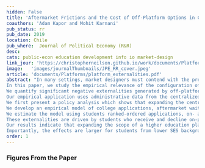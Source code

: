 ```yaml
---
hidden: False
title: 'Aftermarket Frictions and the Cost of Off-Platform Options in Centralized Assignment Mechanisms'
coauthors: 'Adam Kapor and Mohit Karnani'
pub_status: rr
pub_date: 2019
location: Chile
pub_where:  Journal of Political Economy (R&R)
desc:
cats: public-econ education development info io market-design
link_jour: 'https://christopherneilson.github.io/work/documents/Platforms/platform_externalities.pdf'
image:   'images/journalThumbnails/JPE_RR_cover.jpeg'
article: 'documents/Platforms/platform_externalities.pdf'
abstract: "In many settings, market designers must contend with the presence of firms who participate in the broader game surrounding a market but do not participate in the portion under the designer's control.
In this paper, we study the empirical relevance of the configuration of on- and off-platform options in the context of a centralized college-major choice system.
We quantify significant negative externalities generated by off-platform options and measure the aftermarket frictions that contribute to generating them in practice.
Our empirical application uses administrative data from the centralized assignment system for higher education in Chile and leverages a policy change that increased the number of on-platform slots by approximately 40 percent.
We first present a policy analysis which shows that expanding the centralized platform leads students to start college sooner and raises the share of students who graduate within six years.
We develop an empirical model of college applications, aftermarket waitlists, and matriculation choices.
We estimate the model using students ranked-ordered applications, on- and off-platform enrollment, and on-time graduation outcomes. We use the estimated model to quantify welfare impacts, decompose different mechanisms and to conduct counterfactual exercises. We find that when more programs are available on the centralized platform, welfare increases substantially.
These externalities are driven by students who receive and decline on-platform offers, and are amplified by substantial frictions in waitlists.
Our results indicate that expanding the scope of a higher education platform can have real impacts on welfare and human capital.
Importantly, the effects are larger for students from lower SES backgrounds, suggesting the design of platforms can have effects on both efficiency and equity. "
order: 1
---
```


### Figures From the Paper

<div class='full'>
  <div class='row'>
    <div class='large-12 columns'>
      <div class='mod modBoxedSlider'>
        <div class='slides'>
        <div class='slide'>
          <img alt="" src="documents/Platforms/figureA7.png" />
        </div>
        <div class='slide'>
          <img alt="" src="documents/Platforms/figureA12.png" />
        </div>
          <div class='slide'>
            <img alt="" src="documents/Platforms/figure2_a.png" />
          </div>
          <div class='slide'>
            <img alt="" src="documents/Platforms/figure2_b.png" />
          </div>
          <div class='slide'>
            <img alt="" src="documents/Platforms/figure2_c.png" />
          </div>
          <div class='slide'>
            <img alt="" src="documents/Platforms/figure2_d.png" />
          </div>
          <div class='slide'>
            <img alt="" src="documents/Platforms/figure2_e.png" />
          </div>
          <div class='slide'>
            <img alt="" src="documents/Platforms/figure2_f.png" />
          </div>
          <div class='slide'>
            <img alt="" src="documents/Platforms/figure3_All.png" />
          </div>
          <div class='slide'>
            <img alt="" src="documents/Platforms/figure4_All.png" />
          </div>
          <div class='slide'>
            <img alt="" src="documents/Platforms/figure5_All.png" />
          </div>
          <div class='slide'>
            <img alt="" src="documents/Platforms/figure7_All.png" />
          </div>
          <div class='slide'>
            <img alt="" src="documents/Platforms/figure8_All.png" />
          </div>
          <div class='slide'>
            <img alt="" src="documents/Platforms/figure11_All.png" />
          </div>
          <div class='slide'>
            <img alt="" src="documents/Platforms/figure12_All.png" />
          </div>
        </div>
      </div>
    </div>
  </div>
